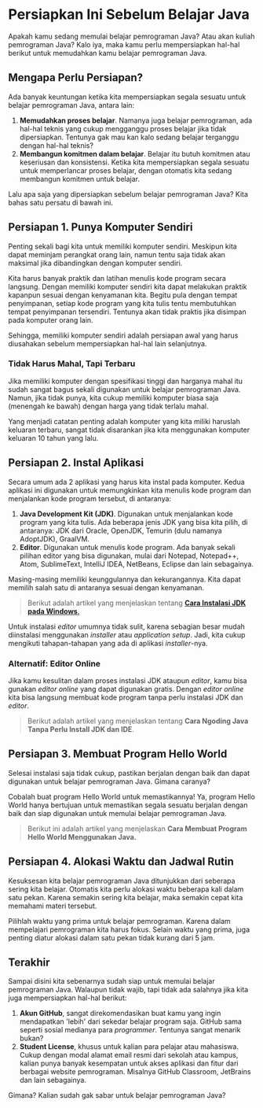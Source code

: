 # Persiapkan Ini Sebelum Belajar Java

Apakah kamu sedang memulai belajar pemrograman Java? Atau akan kuliah pemrograman Java? Kalo iya, maka kamu perlu mempersiapkan hal-hal berikut untuk memudahkan kamu belajar pemrograman Java.

## Mengapa Perlu Persiapan?

Ada banyak keuntungan ketika kita mempersiapkan segala sesuatu untuk belajar pemrograman Java, antara lain:

1. **Memudahkan proses belajar**. Namanya juga belajar pemrograman, ada hal-hal teknis yang cukup mengganggu proses belajar jika tidak dipersiapkan. Tentunya gak mau kan kalo sedang belajar terganggu dengan hal-hal teknis?
2. **Membangun komitmen dalam belajar**. Belajar itu butuh komitmen atau keseriusan dan konsistensi. Ketika kita mempersiapkan segala sesuatu untuk memperlancar proses belajar, dengan otomatis kita sedang membangun komitmen untuk belajar.

Lalu apa saja yang dipersiapkan sebelum belajar pemrograman Java? Kita bahas satu persatu di bawah ini.

## Persiapan 1. Punya Komputer Sendiri

Penting sekali bagi kita untuk memiliki komputer sendiri. Meskipun kita dapat meminjam perangkat orang lain, namun tentu saja tidak akan maksimal jika dibandingkan dengan komputer sendiri. 

Kita harus banyak praktik dan latihan menulis kode program secara langsung. Dengan memiliki komputer sendiri kita dapat melakukan praktik kapanpun sesuai dengan kenyamanan kita. Begitu pula dengan tempat penyimpanan, setiap kode program yang kita tulis tentu membutuhkan tempat penyimpanan tersendiri. Tentunya akan tidak praktis jika disimpan pada komputer orang lain.

Sehingga, memiliki komputer sendiri adalah persiapan awal yang harus diusahakan sebelum mempersiapkan hal-hal lain selanjutnya.

### Tidak Harus Mahal, Tapi Terbaru

Jika memiliki komputer dengan spesifikasi tinggi dan harganya mahal itu sudah sangat bagus sekali digunakan untuk belajar pemrograman Java. Namun, jika tidak punya, kita cukup memiliki komputer biasa saja (menengah ke bawah) dengan harga yang tidak terlalu mahal.

Yang menjadi catatan penting adalah komputer yang kita miliki haruslah keluaran terbaru, sangat tidak disarankan jika kita menggunakan komputer keluaran 10 tahun yang lalu. 

## Persiapan 2. Instal Aplikasi 

Secara umum ada 2 aplikasi yang harus kita instal pada komputer. Kedua aplikasi ini digunakan untuk memungkinkan kita menulis kode program dan menjalankan kode program tersebut, di antaranya:

1. **Java Development Kit (JDK)**. Digunakan untuk menjalankan kode program yang kita tulis. Ada beberapa jenis JDK yang bisa kita pilih, di antaranya: JDK dari Oracle, OpenJDK, Temurin (dulu namanya AdoptJDK), GraalVM.
2. **Editor**. Digunakan untuk menulis kode program. Ada banyak sekali pilihan editor yang bisa digunakan, mulai dari Notepad, Notepad++, Atom, SublimeText, IntelliJ IDEA, NetBeans, Eclipse dan lain sebagainya.

Masing-masing memiliki keunggulannya dan kekurangannya. Kita dapat memilih salah satu di antaranya sesuai dengan kenyamanan.

> Berikut adalah artikel yang menjelaskan tentang [**Cara Instalasi JDK pada Windows**.](02-cara-instalasi-jdk-pada-windows.md) 

Untuk instalasi *editor* umumnya tidak sulit, karena sebagian besar mudah diinstalasi menggunakan *installer* atau *application setup*. Jadi, kita cukup mengikuti tahapan-tahapan yang ada di aplikasi *installer*-nya.

### Alternatif: Editor Online

Jika kamu kesulitan dalam proses instalasi JDK ataupun *editor*, kamu bisa gunakan *editor online* yang dapat digunakan gratis. Dengan *editor online* kita bisa langsung membuat kode program tanpa perlu instalasi JDK dan *editor*.

> Berikut adalah artikel yang menjelaskan tentang **Cara Ngoding Java Tanpa Perlu Install JDK dan IDE**.

## Persiapan 3. Membuat Program Hello World

Selesai instalasi saja tidak cukup, pastikan berjalan dengan baik dan dapat digunakan untuk belajar pemrograman Java. Gimana caranya?

Cobalah buat program Hello World untuk memastikannya! Ya, program Hello World hanya bertujuan untuk memastikan segala sesuatu berjalan dengan baik dan siap digunakan untuk memulai belajar pemrograman Java.

> Berikut ini adalah artikel yang menjelaskan **Cara Membuat Program Hello World Menggunakan Java.**

## Persiapan 4. Alokasi Waktu dan Jadwal Rutin

Kesuksesan kita belajar pemrograman Java ditunjukkan dari seberapa sering kita belajar. Otomatis kita perlu alokasi waktu beberapa kali dalam satu pekan. Karena semakin sering kita belajar, maka semakin cepat kita memahami materi tersebut.

Pilihlah waktu yang prima untuk belajar pemrograman. Karena dalam mempelajari pemrograman kita harus fokus. Selain waktu yang prima, juga penting diatur alokasi dalam satu pekan tidak kurang dari 5 jam.

## Terakhir

Sampai disini kita sebenarnya sudah siap untuk memulai belajar pemrograman Java. Walaupun tidak wajib, tapi tidak ada salahnya jika kita juga mempersiapkan hal-hal berikut:

1. **Akun GitHub**, sangat direkomendasikan buat kamu yang ingin mendapatkan 'lebih' dari sekedar belajar program saja. GitHub sama seperti sosial medianya para *programmer*. Tentunya sangat menarik bukan?
2. **Student License**, khusus untuk kalian para pelajar atau mahasiswa. Cukup dengan modal alamat email resmi dari sekolah atau kampus, kalian punya banyak kesempatan untuk akses aplikasi dan fitur dari berbagai website pemrograman. Misalnya GitHub Classroom, JetBrains dan lain sebagainya.

Gimana? Kalian sudah gak sabar untuk belajar pemrograman Java?